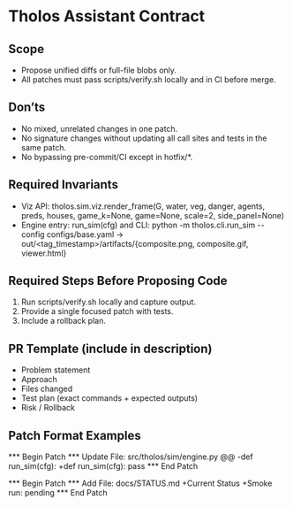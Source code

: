 # Tholos Assistant Contract

## Scope
- Propose unified diffs or full-file blobs only.
- All patches must pass scripts/verify.sh locally and in CI before merge.

## Don’ts
- No mixed, unrelated changes in one patch.
- No signature changes without updating all call sites and tests in the same patch.
- No bypassing pre-commit/CI except in hotfix/*.

## Required Invariants
- Viz API: tholos.sim.viz.render_frame(G, water, veg, danger, agents, preds, houses, game_k=None, game=None, scale=2, side_panel=None)
- Engine entry: run_sim(cfg) and CLI: python -m tholos.cli.run_sim --config configs/base.yaml → out/<tag_timestamp>/artifacts/{composite.png, composite.gif, viewer.html}

## Required Steps Before Proposing Code
1) Run scripts/verify.sh locally and capture output.
2) Provide a single focused patch with tests.
3) Include a rollback plan.

## PR Template (include in description)
- Problem statement
- Approach
- Files changed
- Test plan (exact commands + expected outputs)
- Risk / Rollback

## Patch Format Examples
*** Begin Patch
*** Update File: src/tholos/sim/engine.py
@@
-def run_sim(cfg):
+def run_sim(cfg):
     pass
*** End Patch

*** Begin Patch
*** Add File: docs/STATUS.md
+Current Status
+Smoke run: pending
*** End Patch
